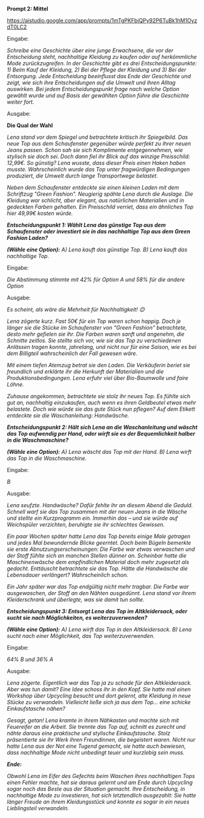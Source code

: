 **Prompt 2: Mittel**

https://aistudio.google.com/app/prompts/1mTgPKFbiQPy92P6TuBk1hM1OyzdT0LC2

Eingabe:

*Schreibe eine Geschichte über eine junge Erwachsene, die vor der Entscheidung steht, nachhaltige Kleidung zu kaufen oder auf herkömmliche Mode zurückzugreifen. In der Geschichte gibt es drei Entscheidungspunkte: 1) Beim Kauf der Kleidung, 2) Bei der Pflege der Kleidung und 3) Bei der Entsorgung. Jede Entscheidung beeinflusst das Ende der Geschichte und zeigt, wie sich ihre Entscheidungen auf die Umwelt und ihren Alltag auswirken. Bei jedem Entscheidungspunkt frage nach welche Option gewählt wurde und auf Basis der gewählten Option führe die Geschichte weiter fort.*

Ausgabe:

**Die Qual der Wahl**

*Lena stand vor dem Spiegel und betrachtete kritisch ihr Spiegelbild. Das neue Top aus dem Schaufenster gegenüber würde perfekt zu ihrer neuen Jeans passen. Schon sah sie sich Komplimente entgegennehmen, wie stylisch sie doch sei. Doch dann fiel ihr Blick auf das winzige Preisschild: 12,99€. So günstig? Lena wusste, dass dieser Preis einen Haken haben musste. Wahrscheinlich wurde das Top unter fragwürdigen Bedingungen produziert, die Umwelt durch lange Transportwege belastet.*

*Neben dem Schaufenster entdeckte sie einen kleinen Laden mit dem Schriftzug "Green Fashion". Neugierig spähte Lena durch die Auslage. Die Kleidung war schlicht, aber elegant, aus natürlichen Materialien und in gedeckten Farben gehalten. Ein Preisschild verriet, dass ein ähnliches Top hier 49,99€ kosten würde.*

***Entscheidungspunkt 1: Wählt Lena das günstige Top aus dem Schaufenster oder investiert sie in das nachhaltige Top aus dem Green Fashion Laden?***

***(Wähle eine Option):***
*A) Lena kauft das günstige Top.*
*B) Lena kauft das nachhaltige Top.*

Eingabe:

*Die Abstimmung stimmte mit 42% für Option A und 58% für die andere Option*

Ausgabe:

*Es scheint, als wäre die Mehrheit für Nachhaltigkeit! 😊*

*Lena zögerte kurz. Fast 50€ für ein Top waren schon happig. Doch je länger sie die Stücke im Schaufenster von "Green Fashion" betrachtete, desto mehr gefielen sie ihr. Die Farben waren sanft und angenehm, die Schnitte zeitlos. Sie stellte sich vor, wie sie das Top zu verschiedenen Anlässen tragen konnte, jahrelang, und nicht nur für eine Saison, wie es bei dem Billigteil wahrscheinlich der Fall gewesen wäre.*

*Mit einem tiefen Atemzug betrat sie den Laden. Die Verkäuferin beriet sie freundlich und erklärte ihr die Herkunft der Materialien und die Produktionsbedingungen. Lena erfuhr viel über Bio-Baumwolle und faire Löhne.*

*Zuhause angekommen, betrachtete sie stolz ihr neues Top. Es fühlte sich gut an, nachhaltig einzukaufen, auch wenn es ihren Geldbeutel etwas mehr belastete. Doch wie würde sie das gute Stück nun pflegen? Auf dem Etikett entdeckte sie die Waschanleitung: Handwäsche.*

***Entscheidungspunkt 2: Hält sich Lena an die Waschanleitung und wäscht das Top aufwendig per Hand, oder wirft sie es der Bequemlichkeit halber in die Waschmaschine?***

***(Wähle eine Option):***
*A) Lena wäscht das Top mit der Hand.*
*B) Lena wirft das Top in die Waschmaschine.*

Eingabe:

*B*

Ausgabe:

*Lena seufzte. Handwäsche? Dafür fehlte ihr an diesem Abend die Geduld. Schnell warf sie das Top zusammen mit der neuen Jeans in die Wäsche und stellte ein Kurzprogramm ein. Immerhin das – und sie würde auf Weichspüler verzichten, beruhigte sie ihr schlechtes Gewissen.*

*Ein paar Wochen später hatte Lena das Top bereits einige Male getragen und jedes Mal bewundernde Blicke geerntet. Doch beim Bügeln bemerkte sie erste Abnutzungserscheinungen: Die Farbe war etwas verwaschen und der Stoff fühlte sich an manchen Stellen dünner an. Scheinbar hatte die Maschinenwäsche dem empfindlichen Material doch mehr zugesetzt als gedacht. Enttäuscht betrachtete sie das Top. Hätte die Handwäsche die Lebensdauer verlängert? Wahrscheinlich schon.*

*Ein Jahr später war das Top endgültig nicht mehr tragbar. Die Farbe war ausgewaschen, der Stoff an den Nähten ausgedünnt. Lena stand vor ihrem Kleiderschrank und überlegte, was sie damit tun sollte.*

***Entscheidungspunkt 3: Entsorgt Lena das Top im Altkleidersack, oder sucht sie nach Möglichkeiten, es weiterzuverwenden?***

***(Wähle eine Option):***
*A) Lena wirft das Top in den Altkleidersack.*
*B) Lena sucht nach einer Möglichkeit, das Top weiterzuverwenden.*

Eingabe:

*64% B und 36% A*

Ausgabe:

*Lena zögerte. Eigentlich war das Top ja zu schade für den Altkleidersack. Aber was tun damit? Eine Idee schoss ihr in den Kopf. Sie hatte mal einen Workshop über Upcycling besucht und dort gelernt, alte Kleidung in neue Stücke zu verwandeln. Vielleicht ließe sich ja aus dem Top... eine schicke Einkaufstasche nähen?*

*Gesagt, getan! Lena kramte in ihrem Nähkasten und machte sich mit Feuereifer an die Arbeit. Sie trennte das Top auf, schnitt es zurecht und nähte daraus eine praktische und stylische Einkaufstasche. Stolz präsentierte sie ihr Werk ihren Freundinnen, die begeistert waren. Nicht nur hatte Lena aus der Not eine Tugend gemacht, sie hatte auch bewiesen, dass nachhaltige Mode nicht unbedingt teuer und kurzlebig sein muss.*

***Ende:***

*Obwohl Lena im Eifer des Gefechts beim Waschen ihres nachhaltigen Tops einen Fehler machte, hat sie daraus gelernt und am Ende durch Upcycling sogar noch das Beste aus der Situation gemacht. Ihre Entscheidung, in nachhaltige Mode zu investieren, hat sich letztendlich ausgezahlt: Sie hatte länger Freude an ihrem Kleidungsstück und konnte es sogar in ein neues Lieblingsteil verwandeln.*